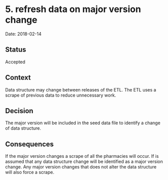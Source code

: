 # 5. refresh data on major version change

Date: 2018-02-14

## Status

Accepted

## Context

Data structure may change between releases of the ETL.
The ETL uses a scrape of previous data to reduce unnecessary work.

## Decision

The major version will be included in the seed data file to identify a change of data structure.

## Consequences

If the major version changes a scrape of all the pharmacies will occur.
If is assumed that any data structure change will be identified as a major version change.
Any major version changes that does not alter the data structure will also force a scrape.
